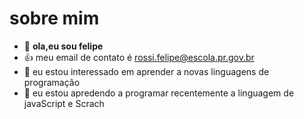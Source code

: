 # sobre mim
- 👋 **ola,eu sou felipe**
- 👍 meu email de contato é rossi.felipe@escola.pr.gov.br
- 👀 eu estou interessado em aprender a novas linguagens de programação
- 🌱 eu estou apredendo a programar recentemente a linguagem de javaScript e Scrach

